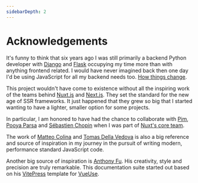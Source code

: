 ```yaml
---
sidebarDepth: 2
---
```


# Acknowledgements

It's funny to think that six years ago I was still primarily a backend Python developer with [Django](https://www.djangoproject.com/) and [Flask](https://flask.palletsprojects.com/) occupying my time more than with anything frontend related. I would have never imagined back then one day I'd be using JavaScript for all my backend needs too. [How things change](https://hire.jonasgalvez.com.br/2017/aug/25/leaving-python-for-javascript/).

This project wouldn't have come to existence without all the inspiring work of the teams behind [Nuxt.js](https://github.com/nuxt/nuxt.js) and [Next.js](https://github.com/vercel/next.js). They set the standard for the new age of SSR frameworks. It just happened that they grew so big that I started wanting to have a lighter, smaller option for some projects.

In particular, I am honored to have had the chance to collaborate with [Pim](https://github.com/pimlie), [Pooya Parsa](https://twitter.com/_pi0_?lang=en) and [Sébastien Chopin](https://twitter.com/Atinux) when I was part of [Nuxt's core team](https://nuxtjs.org/teams/).

The work of [Matteo Colina](https://twitter.com/matteocollina) and [Tomas Della Vedova](https://twitter.com/delvedor?ref_src=twsrc%5Egoogle%7Ctwcamp%5Eserp%7Ctwgr%5Eauthor) is also a big reference and source of inspiration in my journey in the pursuit of writing modern, performance standard JavaScript code. 

Another big source of inspiration is [Anthony Fu](https://antfu.me/). His creativity, style and precision are truly remarkable. This documentation suite started out based on his [VitePress](https://vitepress.vuejs.org/) template for [VueUse](https://vueuse.org/).
